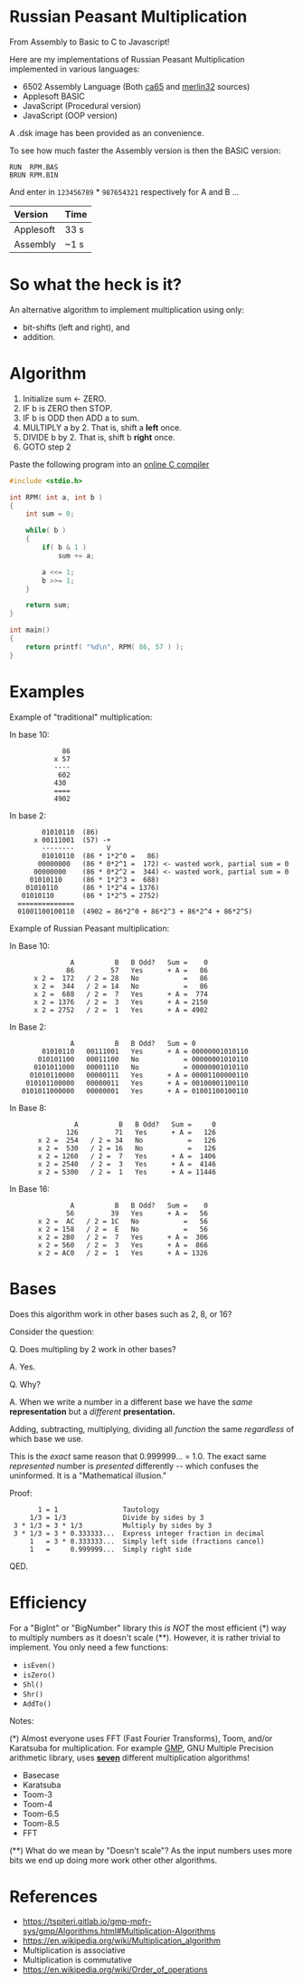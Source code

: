 # Russian Peasant Multiplication

From Assembly to Basic to C to Javascript!

Here are my implementations of Russian Peasant Multiplication implemented in various languages:

* 6502 Assembly Language (Both [ca65](rpm_ca65.s) and [merlin32](rpm_m32.s) sources)
* Applesoft BASIC
* JavaScript (Procedural version)
* JavaScript (OOP version)

A .dsk image has been provided as an convenience.

To see how much faster the Assembly version is then the BASIC version:

```
RUN  RPM.BAS
BRUN RPM.BIN
```

And enter in `123456789` * `987654321` respectively for A and B ...

| Version   | Time |
|:----------|:-----|
| Applesoft | 33 s |
| Assembly  | ~1 s |

# So what the heck is it?

An alternative algorithm to implement multiplication using only:

* bit-shifts (left and right), and
* addition.

# Algorithm

1. Initialize sum <- ZERO.
2. IF b is ZERO then STOP.
3. IF b is ODD then ADD a to sum.
4. MULTIPLY a by 2. That is, shift a **left** once.
5. DIVIDE b by 2. That is, shift b **right** once.
6. GOTO step 2

Paste the following program into an [online C compiler](https://www.onlinegdb.com/online_c_compiler)

```c
#include <stdio.h>

int RPM( int a, int b )
{
    int sum = 0;

    while( b )
    {
        if( b & 1 )
            sum += a;

        a <<= 1;
        b >>= 1;
    }

    return sum;
}

int main()
{
    return printf( "%d\n", RPM( 86, 57 ) );
}
```

# Examples

Example of "traditional" multiplication:

In base 10:

```
             86
           x 57
           ----
            602
           430
           ====
           4902
```

In base 2:

```
        01010110  (86)
      x 00111001  (57) -+
        --------        V
        01010110  (86 * 1*2^0 =   86)
       00000000   (86 * 0*2^1 =  172) <- wasted work, partial sum = 0
      00000000    (86 * 0*2^2 =  344) <- wasted work, partial sum = 0
     01010110     (86 * 1*2^3 =  688)
    01010110      (86 * 1*2^4 = 1376)
   01010110       (86 * 1*2^5 = 2752)
  ==============
  01001100100110  (4902 = 86*2^0 + 86*2^3 + 86*2^4 + 86*2^5)
```

Example of Russian Peasant multiplication:

In Base 10:

```
               A          B   B Odd?   Sum =    0
              86         57   Yes      + A =   86
      x 2 =  172   / 2 = 28   No           =   86
      x 2 =  344   / 2 = 14   No           =   86
      x 2 =  688   / 2 =  7   Yes      + A =  774
      x 2 = 1376   / 2 =  3   Yes      + A = 2150
      x 2 = 2752   / 2 =  1   Yes      + A = 4902
```

In Base 2:

```
               A          B   B Odd?   Sum = 0
        01010110   00111001   Yes      + A = 00000001010110
       010101100   00011100   No           = 00000001010110
      0101011000   00001110   No           = 00000001010110
     01010110000   00000111   Yes      + A = 00001100000110
    010101100000   00000011   Yes      + A = 00100001100110
   0101011000000   00000001   Yes      + A = 01001100100110
```

In Base 8:

```
                A          B   B Odd?   Sum =     0
              126         71   Yes      + A =   126
       x 2 =  254   / 2 = 34   No           =   126
       x 2 =  530   / 2 = 16   No           =   126
       x 2 = 1260   / 2 =  7   Yes      + A =  1406
       x 2 = 2540   / 2 =  3   Yes      + A =  4146
       x 2 = 5300   / 2 =  1   Yes      + A = 11446
```

In Base 16:

```
               A          B   B Odd?   Sum =    0
              56         39   Yes      + A =   56
       x 2 =  AC   / 2 = 1C   No           =   56
       x 2 = 158   / 2 =  E   No           =   56
       x 2 = 2B0   / 2 =  7   Yes      + A =  306
       x 2 = 560   / 2 =  3   Yes      + A =  866
       x 2 = AC0   / 2 =  1   Yes      + A = 1326
```

# Bases

Does this algorithm work in other bases such as 2, 8, or 16?

Consider the question:

Q. Does multipling by 2 work in other bases?

A. Yes.

Q. Why?

A. When we write a number in a different base we have the _same_ **representation** but a _different_ **presentation.**

Adding, subtracting, multiplying, dividing all _function_ the same _regardless_ of which base we use.

This is the _exact_ same reason that 0.999999... = 1.0. The exact same _represented_ number is _presented_ differently -- which
 confuses the uninformed.  It is a "Mathematical illusion."

Proof:

```
       1 = 1                Tautology
     1/3 = 1/3              Divide by sides by 3
 3 * 1/3 = 3 * 1/3          Multiply by sides by 3
 3 * 1/3 = 3 * 0.333333...  Express integer fraction in decimal
     1   = 3 * 0.333333...  Simply left side (fractions cancel)
     1   =     0.999999...  Simply right side
```

QED.

# Efficiency

For a "BigInt" or "BigNumber" library this _is NOT_ the most efficient (\*) way to
 multiply numbers as it doesn't scale (\*\*).  However, it is rather trivial to implement. You only need a few
 functions:

* `isEven()`
* `isZero()`
* `Shl()`
* `Shr()`
* `AddTo()`

Notes:

(\*) Almost everyone uses FFT (Fast Fourier Transforms), Toom, and/or Karatsuba for multiplication. For example [GMP](https://gmplib.org/manual/), GNU Multiple Precision arithmetic library, uses **[seven](https://gmplib.org/manual/Multiplication-Algorithms.html#Multiplication-Algorithms)** different multiplication algorithms!

* Basecase
* Karatsuba
* Toom-3
* Toom-4
* Toom-6.5
* Toom-8.5
* FFT

(\*\*) What do we mean by "Doesn't scale"?  As the input numbers uses more bits we end up doing more work other other algorithms.

# References

* https://tspiteri.gitlab.io/gmp-mpfr-sys/gmp/Algorithms.html#Multiplication-Algorithms
* https://en.wikipedia.org/wiki/Multiplication_algorithm
* Multiplication is associative
* Multiplication is commutative
* https://en.wikipedia.org/wiki/Order_of_operations
